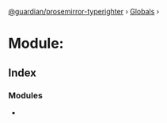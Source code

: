 [@guardian/prosemirror-typerighter](../README.md) › [Globals](../globals.md) › [](reflection-1526.md)

# Module: 

## Index

### Modules

* [](reflection-1526.reflection-617.md)
